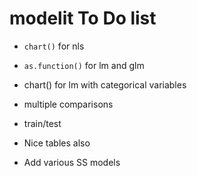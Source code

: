 # modelit To Do list

-   `chart()` for nls

-   `as.function()` for lm and glm

-   chart() for lm with categorical variables

-   multiple comparisons

-   train/test

-   Nice tables also

-   Add various SS models
